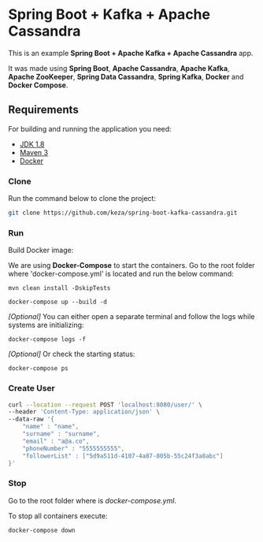 # Spring Boot + Kafka + Apache Cassandra 

This is an example **Spring Boot + Apache Kafka + Apache Cassandra** app.

It was made using **Spring Boot**, **Apache Cassandra**, **Apache Kafka**, **Apache ZooKeeper**, **Spring Data Cassandra**, **Spring Kafka**, **Docker** and **Docker Compose**.

## Requirements

For building and running the application you need:

- [JDK 1.8](http://www.oracle.com/technetwork/java/javase/downloads/jdk8-downloads-2133151.html)
- [Maven 3](https://maven.apache.org)
- [Docker]()


### Clone

Run the command below to clone the project:


```sh
git clone https://github.com/keza/spring-boot-kafka-cassandra.git
```

### Run

Build Docker image:

We are using **Docker-Compose** to start the containers. Go to the root folder where 'docker-compose.yml' is located and run the below command:

    mvn clean install -DskipTests

    docker-compose up --build -d
    
*[Optional]* You can either open a separate terminal and follow the logs while systems are initializing:
```
docker-compose logs -f
```
*[Optional]* Or check the starting status:
```
docker-compose ps
```
    
### Create User

```sh
curl --location --request POST 'localhost:8080/user/' \
--header 'Content-Type: application/json' \
--data-raw '{
    "name" : "name",
    "surname" : "surname",
    "email" : "a@a.co",
    "phoneNumber" : "5555555555",
    "followerList" : ["5d9a511d-4107-4a87-805b-55c24f3a8abc"]
}'
```

### Stop
Go to the root folder where is *docker-compose.yml*.

To stop all containers execute:
```
docker-compose down
```
